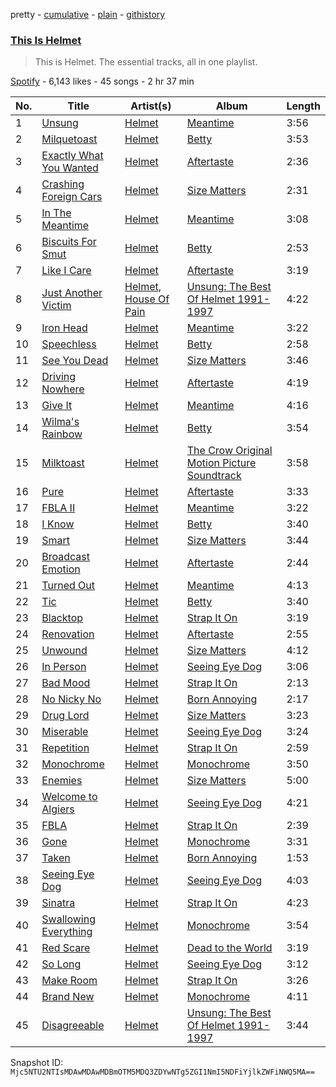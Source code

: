 pretty - [cumulative](/playlists/cumulative/37i9dQZF1DZ06evO0bwPeF.md) - [plain](/playlists/plain/37i9dQZF1DZ06evO0bwPeF) - [githistory](https://github.githistory.xyz/mackorone/spotify-playlist-archive/blob/main/playlists/plain/37i9dQZF1DZ06evO0bwPeF)

### [This Is Helmet](https://open.spotify.com/playlist/37i9dQZF1DZ06evO0bwPeF)

> This is Helmet\. The essential tracks, all in one playlist.

[Spotify](https://open.spotify.com/user/spotify) - 6,143 likes - 45 songs - 2 hr 37 min

| No. | Title | Artist(s) | Album | Length |
|---|---|---|---|---|
| 1 | [Unsung](https://open.spotify.com/track/0z25tUQgEI4cIyNZ1TgWig) | [Helmet](https://open.spotify.com/artist/0qB0cTENhSUc0feov5qbg0) | [Meantime](https://open.spotify.com/album/0U7asaf4jS8EORTjHEWNcJ) | 3:56 |
| 2 | [Milquetoast](https://open.spotify.com/track/6IsnrcSZvmmd5db8QpQb91) | [Helmet](https://open.spotify.com/artist/0qB0cTENhSUc0feov5qbg0) | [Betty](https://open.spotify.com/album/3RmEvRS56AW6bkVihyMK0q) | 3:53 |
| 3 | [Exactly What You Wanted](https://open.spotify.com/track/1xl9a6GICzJisksmdrljt2) | [Helmet](https://open.spotify.com/artist/0qB0cTENhSUc0feov5qbg0) | [Aftertaste](https://open.spotify.com/album/1JdPCcQirTIcxXIDIQZtUQ) | 2:36 |
| 4 | [Crashing Foreign Cars](https://open.spotify.com/track/5aAr5Y5wXiUMHVEtvaCXkt) | [Helmet](https://open.spotify.com/artist/0qB0cTENhSUc0feov5qbg0) | [Size Matters](https://open.spotify.com/album/5SNYP4jdPEGAc7rs5uS9Er) | 2:31 |
| 5 | [In The Meantime](https://open.spotify.com/track/6mHgOGBDLM71YzKcwAyiXi) | [Helmet](https://open.spotify.com/artist/0qB0cTENhSUc0feov5qbg0) | [Meantime](https://open.spotify.com/album/0U7asaf4jS8EORTjHEWNcJ) | 3:08 |
| 6 | [Biscuits For Smut](https://open.spotify.com/track/18hQBshq6PncOwt4LRCA05) | [Helmet](https://open.spotify.com/artist/0qB0cTENhSUc0feov5qbg0) | [Betty](https://open.spotify.com/album/3RmEvRS56AW6bkVihyMK0q) | 2:53 |
| 7 | [Like I Care](https://open.spotify.com/track/1UOkTycAtWGz5rgQxo1E9M) | [Helmet](https://open.spotify.com/artist/0qB0cTENhSUc0feov5qbg0) | [Aftertaste](https://open.spotify.com/album/1JdPCcQirTIcxXIDIQZtUQ) | 3:19 |
| 8 | [Just Another Victim](https://open.spotify.com/track/4RLIujooyQaBKKLXPB5LnQ) | [Helmet](https://open.spotify.com/artist/0qB0cTENhSUc0feov5qbg0), [House Of Pain](https://open.spotify.com/artist/0AuW7OCyKfFrsMbtHrYgIV) | [Unsung: The Best Of Helmet 1991\-1997](https://open.spotify.com/album/4bIeWZAXDv7oiFftbioHIO) | 4:22 |
| 9 | [Iron Head](https://open.spotify.com/track/2FhUbI3O3YQ3N5eGSUDwbX) | [Helmet](https://open.spotify.com/artist/0qB0cTENhSUc0feov5qbg0) | [Meantime](https://open.spotify.com/album/0U7asaf4jS8EORTjHEWNcJ) | 3:22 |
| 10 | [Speechless](https://open.spotify.com/track/2GN8Femwt83EIwInIuQj33) | [Helmet](https://open.spotify.com/artist/0qB0cTENhSUc0feov5qbg0) | [Betty](https://open.spotify.com/album/3RmEvRS56AW6bkVihyMK0q) | 2:58 |
| 11 | [See You Dead](https://open.spotify.com/track/3TA6HhnAnQP5t6xBpxgpOX) | [Helmet](https://open.spotify.com/artist/0qB0cTENhSUc0feov5qbg0) | [Size Matters](https://open.spotify.com/album/5SNYP4jdPEGAc7rs5uS9Er) | 3:46 |
| 12 | [Driving Nowhere](https://open.spotify.com/track/1AUpcok7lM4KriGjzur4O3) | [Helmet](https://open.spotify.com/artist/0qB0cTENhSUc0feov5qbg0) | [Aftertaste](https://open.spotify.com/album/1JdPCcQirTIcxXIDIQZtUQ) | 4:19 |
| 13 | [Give It](https://open.spotify.com/track/6rVleAFgtmJ04Omk6Mmon5) | [Helmet](https://open.spotify.com/artist/0qB0cTENhSUc0feov5qbg0) | [Meantime](https://open.spotify.com/album/0U7asaf4jS8EORTjHEWNcJ) | 4:16 |
| 14 | [Wilma's Rainbow](https://open.spotify.com/track/3QKloANAAhqsgRXAuBioYv) | [Helmet](https://open.spotify.com/artist/0qB0cTENhSUc0feov5qbg0) | [Betty](https://open.spotify.com/album/3RmEvRS56AW6bkVihyMK0q) | 3:54 |
| 15 | [Milktoast](https://open.spotify.com/track/0EV6881kagOULo42517dMX) | [Helmet](https://open.spotify.com/artist/0qB0cTENhSUc0feov5qbg0) | [The Crow Original Motion Picture Soundtrack](https://open.spotify.com/album/3y7Mwv7UqhABQqsGlzSL6n) | 3:58 |
| 16 | [Pure](https://open.spotify.com/track/2IbXarUn4rwPepcPIS9sfm) | [Helmet](https://open.spotify.com/artist/0qB0cTENhSUc0feov5qbg0) | [Aftertaste](https://open.spotify.com/album/1JdPCcQirTIcxXIDIQZtUQ) | 3:33 |
| 17 | [FBLA II](https://open.spotify.com/track/18HtfEFUEydTblkPTWTicw) | [Helmet](https://open.spotify.com/artist/0qB0cTENhSUc0feov5qbg0) | [Meantime](https://open.spotify.com/album/0U7asaf4jS8EORTjHEWNcJ) | 3:22 |
| 18 | [I Know](https://open.spotify.com/track/5YZc9o1Uk69v7fuO2R3cLG) | [Helmet](https://open.spotify.com/artist/0qB0cTENhSUc0feov5qbg0) | [Betty](https://open.spotify.com/album/3RmEvRS56AW6bkVihyMK0q) | 3:40 |
| 19 | [Smart](https://open.spotify.com/track/1QqWa8cgSu2rrmm3o3sJ6l) | [Helmet](https://open.spotify.com/artist/0qB0cTENhSUc0feov5qbg0) | [Size Matters](https://open.spotify.com/album/5SNYP4jdPEGAc7rs5uS9Er) | 3:44 |
| 20 | [Broadcast Emotion](https://open.spotify.com/track/1lfPYmFzLJzkrAo8J8bBtz) | [Helmet](https://open.spotify.com/artist/0qB0cTENhSUc0feov5qbg0) | [Aftertaste](https://open.spotify.com/album/1JdPCcQirTIcxXIDIQZtUQ) | 2:44 |
| 21 | [Turned Out](https://open.spotify.com/track/1hkMn2pxLovYof8uDgpiTq) | [Helmet](https://open.spotify.com/artist/0qB0cTENhSUc0feov5qbg0) | [Meantime](https://open.spotify.com/album/0U7asaf4jS8EORTjHEWNcJ) | 4:13 |
| 22 | [Tic](https://open.spotify.com/track/4iyW4RQlmcGj1i1igx17RD) | [Helmet](https://open.spotify.com/artist/0qB0cTENhSUc0feov5qbg0) | [Betty](https://open.spotify.com/album/3RmEvRS56AW6bkVihyMK0q) | 3:40 |
| 23 | [Blacktop](https://open.spotify.com/track/0XUOe4GprM3NjyYQPbzNAx) | [Helmet](https://open.spotify.com/artist/0qB0cTENhSUc0feov5qbg0) | [Strap It On](https://open.spotify.com/album/4qx48hhn0A2Xqbv5E9drWl) | 3:19 |
| 24 | [Renovation](https://open.spotify.com/track/5PU3cvFLDI7sJagPLiB4lq) | [Helmet](https://open.spotify.com/artist/0qB0cTENhSUc0feov5qbg0) | [Aftertaste](https://open.spotify.com/album/1JdPCcQirTIcxXIDIQZtUQ) | 2:55 |
| 25 | [Unwound](https://open.spotify.com/track/0o1wHHECTAVzBojwmXBAmj) | [Helmet](https://open.spotify.com/artist/0qB0cTENhSUc0feov5qbg0) | [Size Matters](https://open.spotify.com/album/5SNYP4jdPEGAc7rs5uS9Er) | 4:12 |
| 26 | [In Person](https://open.spotify.com/track/1eeR14LMpSxl2KjrqHup3p) | [Helmet](https://open.spotify.com/artist/0qB0cTENhSUc0feov5qbg0) | [Seeing Eye Dog](https://open.spotify.com/album/7yQrF2S1xmVp1iC9HPvn2i) | 3:06 |
| 27 | [Bad Mood](https://open.spotify.com/track/5dYMGkyyXQ5mtkmYyYLlxZ) | [Helmet](https://open.spotify.com/artist/0qB0cTENhSUc0feov5qbg0) | [Strap It On](https://open.spotify.com/album/4qx48hhn0A2Xqbv5E9drWl) | 2:13 |
| 28 | [No Nicky No](https://open.spotify.com/track/1dRcNdzwEsHmAqYTiSedpl) | [Helmet](https://open.spotify.com/artist/0qB0cTENhSUc0feov5qbg0) | [Born Annoying](https://open.spotify.com/album/2RRCXyVc668SLUzXLhRG8X) | 2:17 |
| 29 | [Drug Lord](https://open.spotify.com/track/3uy3fz4iQq7DpMjhUZhOnG) | [Helmet](https://open.spotify.com/artist/0qB0cTENhSUc0feov5qbg0) | [Size Matters](https://open.spotify.com/album/5SNYP4jdPEGAc7rs5uS9Er) | 3:23 |
| 30 | [Miserable](https://open.spotify.com/track/0Odz0mm44aEHbMGHu2uZdS) | [Helmet](https://open.spotify.com/artist/0qB0cTENhSUc0feov5qbg0) | [Seeing Eye Dog](https://open.spotify.com/album/7yQrF2S1xmVp1iC9HPvn2i) | 3:24 |
| 31 | [Repetition](https://open.spotify.com/track/0SN6a4K3SSIDhAMVkN23El) | [Helmet](https://open.spotify.com/artist/0qB0cTENhSUc0feov5qbg0) | [Strap It On](https://open.spotify.com/album/4qx48hhn0A2Xqbv5E9drWl) | 2:59 |
| 32 | [Monochrome](https://open.spotify.com/track/25vfrUh0jT6gPNoXwGwQwy) | [Helmet](https://open.spotify.com/artist/0qB0cTENhSUc0feov5qbg0) | [Monochrome](https://open.spotify.com/album/7nAzdiAzeT0xO2g2zq0Pdx) | 3:50 |
| 33 | [Enemies](https://open.spotify.com/track/7BFKbXUdIyz10tE7d3eR3e) | [Helmet](https://open.spotify.com/artist/0qB0cTENhSUc0feov5qbg0) | [Size Matters](https://open.spotify.com/album/5SNYP4jdPEGAc7rs5uS9Er) | 5:00 |
| 34 | [Welcome to Algiers](https://open.spotify.com/track/2lzqK8W07iKSUm69xKhsiN) | [Helmet](https://open.spotify.com/artist/0qB0cTENhSUc0feov5qbg0) | [Seeing Eye Dog](https://open.spotify.com/album/7yQrF2S1xmVp1iC9HPvn2i) | 4:21 |
| 35 | [FBLA](https://open.spotify.com/track/1JfrCAoYpQKNdzefAvI1OS) | [Helmet](https://open.spotify.com/artist/0qB0cTENhSUc0feov5qbg0) | [Strap It On](https://open.spotify.com/album/4qx48hhn0A2Xqbv5E9drWl) | 2:39 |
| 36 | [Gone](https://open.spotify.com/track/0XQa4DYXsjQZAkefB1zFL1) | [Helmet](https://open.spotify.com/artist/0qB0cTENhSUc0feov5qbg0) | [Monochrome](https://open.spotify.com/album/7nAzdiAzeT0xO2g2zq0Pdx) | 3:31 |
| 37 | [Taken](https://open.spotify.com/track/7y9WJn0mVfvxo16tZNFmoJ) | [Helmet](https://open.spotify.com/artist/0qB0cTENhSUc0feov5qbg0) | [Born Annoying](https://open.spotify.com/album/2RRCXyVc668SLUzXLhRG8X) | 1:53 |
| 38 | [Seeing Eye Dog](https://open.spotify.com/track/6RvQs3xkobVzjsfKX3278z) | [Helmet](https://open.spotify.com/artist/0qB0cTENhSUc0feov5qbg0) | [Seeing Eye Dog](https://open.spotify.com/album/7yQrF2S1xmVp1iC9HPvn2i) | 4:03 |
| 39 | [Sinatra](https://open.spotify.com/track/5n4HiXIkGjxlBlbeUbbBsv) | [Helmet](https://open.spotify.com/artist/0qB0cTENhSUc0feov5qbg0) | [Strap It On](https://open.spotify.com/album/4qx48hhn0A2Xqbv5E9drWl) | 4:23 |
| 40 | [Swallowing Everything](https://open.spotify.com/track/7fdCDdBypKbgiHatHUXmcM) | [Helmet](https://open.spotify.com/artist/0qB0cTENhSUc0feov5qbg0) | [Monochrome](https://open.spotify.com/album/7nAzdiAzeT0xO2g2zq0Pdx) | 3:54 |
| 41 | [Red Scare](https://open.spotify.com/track/5khIBhLlizgeyCrMtaaEFl) | [Helmet](https://open.spotify.com/artist/0qB0cTENhSUc0feov5qbg0) | [Dead to the World](https://open.spotify.com/album/0ntWTKVclNImxOTIOaDPx2) | 3:19 |
| 42 | [So Long](https://open.spotify.com/track/4VP7mWCin77GP9PVGzaSUX) | [Helmet](https://open.spotify.com/artist/0qB0cTENhSUc0feov5qbg0) | [Seeing Eye Dog](https://open.spotify.com/album/7yQrF2S1xmVp1iC9HPvn2i) | 3:12 |
| 43 | [Make Room](https://open.spotify.com/track/047rc63FPRYjXWq7iLhrzg) | [Helmet](https://open.spotify.com/artist/0qB0cTENhSUc0feov5qbg0) | [Strap It On](https://open.spotify.com/album/4qx48hhn0A2Xqbv5E9drWl) | 3:26 |
| 44 | [Brand New](https://open.spotify.com/track/3T2Fwwxr2Q7WlG45Jo7gK9) | [Helmet](https://open.spotify.com/artist/0qB0cTENhSUc0feov5qbg0) | [Monochrome](https://open.spotify.com/album/7nAzdiAzeT0xO2g2zq0Pdx) | 4:11 |
| 45 | [Disagreeable](https://open.spotify.com/track/3kfYNMUlAhfrpOv2BexhB5) | [Helmet](https://open.spotify.com/artist/0qB0cTENhSUc0feov5qbg0) | [Unsung: The Best Of Helmet 1991\-1997](https://open.spotify.com/album/4bIeWZAXDv7oiFftbioHIO) | 3:44 |

Snapshot ID: `Mjc5NTU2NTIsMDAwMDAwMDBmOTM5MDQ3ZDYwNTg5ZGI1NmI5NDFiYjlkZWFiNWQ5MA==`
